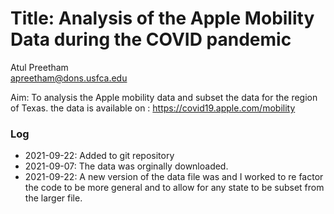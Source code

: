 # Title: Analysis of the Apple Mobility Data during the COVID pandemic  

Atul Preetham  
apreetham@dons.usfca.edu

Aim: To analysis the Apple mobility data and subset the data for the region of 
Texas. the data is available on : https://covid19.apple.com/mobility

### Log

* 2021-09-22: Added to git repository
* 2021-09-07: The data was orginally downloaded.
* 2021-09-22: A new version of the data file was and I worked to re factor the code to be more general and to allow for any state to be subset from the larger file.
